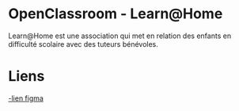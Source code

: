 # OpenClassroom - Learn@Home 

 Learn@Home est une association qui met en relation des enfants en difficulté scolaire avec des tuteurs bénévoles.

# Liens 

[-lien figma]( https://www.figma.com/file/0eLNaWos4Zd2H5TKKxVpjs/Learn%40Home?type=design&node-id=0-1&mode=design)
